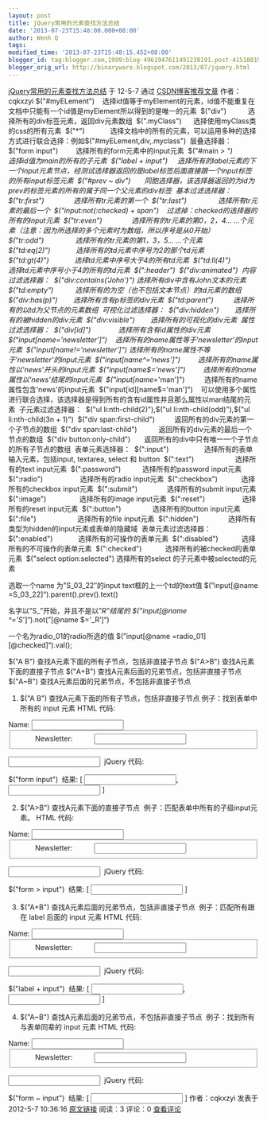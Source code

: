 ```yaml
---
layout: post
title: jQuery常用的元素查找方法总结
date: '2013-07-23T15:48:00.000+08:00'
author: Wenh Q
tags:
modified_time: '2013-07-23T15:48:15.452+08:00'
blogger_id: tag:blogger.com,1999:blog-4961947611491238191.post-4151801934029934889
blogger_orig_url: http://binaryware.blogspot.com/2013/07/jquery.html
---
```

[
jQuery常用的元素查找方法总结](http://blog.csdn.net/cqkxzyi/article/details/7541397)
于 12-5-7 通过 [CSDN博客推荐文章](http://blog.csdn.net/) 作者：cqkxzyi
$("#myELement")   
选择id值等于myElement的元素，id值不能重复在文档中只能有一个id值是myElement所以得到的是唯一的元素 
$("div")           选择所有的div标签元素，返回div元素数组 
$(".myClass")      选择使用myClass类的css的所有元素 
$("*")            
选择文档中的所有的元素，可以运用多种的选择方式进行联合选择：例如$("#myELement,div,.myclass") 
层叠选择器： 
$("form input")         选择所有的form元素中的input元素 
$("#main > *")          选择id值为main的所有的子元素 
$("label + input")    
选择所有的label元素的下一个input元素节点，经测试选择器返回的是label标签后面直接跟一个input标签的所有input标签元素 
$("#prev ~ div")      
同胞选择器，该选择器返回的为id为prev的标签元素的所有的属于同一个父元素的div标签 
基本过滤选择器： 
$("tr:first")               选择所有tr元素的第一个 
$("tr:last")                选择所有tr元素的最后一个 
$("input:not(:checked) + span")   
过滤掉：checked的选择器的所有的input元素 
$("tr:even")               选择所有的tr元素的第0，2，4...
...个元素（注意：因为所选择的多个元素时为数组，所以序号是从0开始） 
$("tr:odd")                选择所有的tr元素的第1，3，5... ...个元素 
$("td:eq(2)")             选择所有的td元素中序号为2的那个td元素 
$("td:gt(4)")             选择td元素中序号大于4的所有td元素 
$("td:ll(4)")              选择td元素中序号小于4的所有的td元素 
$(":header") 
$("div:animated") 
内容过滤选择器： 
$("div:contains('John')") 选择所有div中含有John文本的元素 
$("td:empty")          
选择所有的为空（也不包括文本节点）的td元素的数组 
$("div:has(p)")        选择所有含有p标签的div元素 
$("td:parent")          选择所有的以td为父节点的元素数组 
可视化过滤选择器： 
$("div:hidden")        选择所有的被hidden的div元素 
$("div:visible")        选择所有的可视化的div元素 
属性过滤选择器： 
$("div[id]")              选择所有含有id属性的div元素 
$("input[name='newsletter']")   
选择所有的name属性等于'newsletter'的input元素 
$("input[name!='newsletter']")
选择所有的name属性不等于'newsletter'的input元素 
$("input[name^='news']")        
选择所有的name属性以'news'开头的input元素 
$("input[name$='news']")        
选择所有的name属性以'news'结尾的input元素 
$("input[name*='man']")         
选择所有的name属性包含'news'的input元素 
$("input[id][name$='man']")   
可以使用多个属性进行联合选择，该选择器是得到所有的含有id属性并且那么属性以man结尾的元素 
子元素过滤选择器： 
$("ul li:nth-child(2)"),$("ul li:nth-child(odd)"),$("ul
li:nth-child(3n + 1)") 
$("div span:first-child")         
返回所有的div元素的第一个子节点的数组 
$("div span:last-child")          
返回所有的div元素的最后一个节点的数组 
$("div button:only-child")      
返回所有的div中只有唯一一个子节点的所有子节点的数组 
表单元素选择器： 
$(":input")                  选择所有的表单输入元素，包括input,
textarea, select 和 button 
$(":text")                     选择所有的text input元素 
$(":password")           选择所有的password input元素 
$(":radio")                   选择所有的radio input元素 
$(":checkbox")            选择所有的checkbox input元素 
$(":submit")               选择所有的submit input元素 
$(":image")                 选择所有的image input元素 
$(":reset")                   选择所有的reset input元素 
$(":button")                选择所有的button input元素 
$(":file")                     选择所有的file input元素 
$(":hidden")              
选择所有类型为hidden的input元素或表单的隐藏域 
表单元素过滤选择器： 
$(":enabled")             选择所有的可操作的表单元素 
$(":disabled")            选择所有的不可操作的表单元素 
$(":checked")            选择所有的被checked的表单元素 
$("select option:selected") 选择所有的select 的子元素中被selected的元素

选取一个name 为”S_03_22″的input text框的上一个td的text值
$(”input[@name =S_03_22]“).parent().prev().text()

名字以”S_”开始，并且不是以”_R”结尾的
$(”input[@name ^='S_']“).not(”[@name $='_R']“)

一个名为radio_01的radio所选的值
$(”input[@name =radio_01][@checked]“).val();

$("A B") 查找A元素下面的所有子节点，包括非直接子节点
$("A>B") 查找A元素下面的直接子节点
$("A+B") 查找A元素后面的兄弟节点，包括非直接子节点
$("A~B") 查找A元素后面的兄弟节点，不包括非直接子节点
1. $("A B") 查找A元素下面的所有子节点，包括非直接子节点
例子：找到表单中所有的 input 元素
HTML 代码:

<form>
<label>Name:</label>
<input name="name" />
<fieldset>
          <label>Newsletter:</label>
          <input name="newsletter" />
</fieldset>
</form>
<input name="none" /> 
jQuery 代码:

$("form input") 
结果:
[ <input name="name" />, <input name="newsletter" /> ]

2. $("A>B") 查找A元素下面的直接子节点 
例子：匹配表单中所有的子级input元素。
HTML 代码:

<form>
<label>Name:</label>
<input name="name" />
<fieldset>
          <label>Newsletter:</label>
          <input name="newsletter" />
</fieldset>
</form>
<input name="none" /> 
jQuery 代码:

$("form > input") 
结果:
[ <input name="name" /> ]

3. $("A+B") 查找A元素后面的兄弟节点，包括非直接子节点 
例子：匹配所有跟在 label 后面的 input 元素
HTML 代码:

<form>
<label>Name:</label>
<input name="name" />
<fieldset>
          <label>Newsletter:</label>
          <input name="newsletter" />
</fieldset>
</form>
<input name="none" /> 
jQuery 代码:

$("label + input") 
结果:
[ <input name="name" />, <input name="newsletter" /> ]

4. $("A~B") 查找A元素后面的兄弟节点，不包括非直接子节点 
例子：找到所有与表单同辈的 input 元素
HTML 代码:

<form>
<label>Name:</label>
<input name="name" />
<fieldset>
          <label>Newsletter:</label>
          <input name="newsletter" />
</fieldset>
</form>
<input name="none" /> 
jQuery 代码:

$("form ~ input") 
结果:
[ <input name="none" /> ]
作者：cqkxzyi 发表于2012-5-7 10:36:16
[原文链接](http://blog.csdn.net/cqkxzyi/article/details/7541397)
阅读：3 评论：0
[查看评论](http://blog.csdn.net/cqkxzyi/article/details/7541397#comments)
